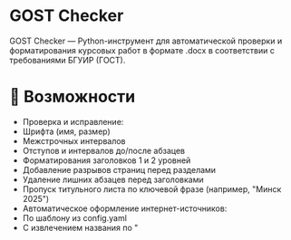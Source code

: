 # GOST Checker

GOST Checker — Python-инструмент для автоматической проверки и форматирования курсовых работ в формате .docx в соответствии с требованиями БГУИР (ГОСТ).

# 🔧 Возможности
- Проверка и исправление:
- Шрифта (имя, размер)
- Межстрочных интервалов
- Отступов и интервалов до/после абзацев
- Форматирования заголовков 1 и 2 уровней
- Добавление разрывов страниц перед разделами
- Удаление лишних абзацев перед заголовками
- Пропуск титульного листа по ключевой фразе (например, "Минск 2025")
- Автоматическое оформление интернет-источников:
- По шаблону из config.yaml
- С извлечением названия по "<title>, <meta>, <h1>, <h2>" и т.д.
- Обработка PDF-ссылок (название из имени файла)
- Генерация отчета о нарушениях в формате CSV

# 📁 Структура проекта
- ghostChecker/
- ├── main.py                  # Точка входа в приложение
- ├── config.yaml              # Настройки стилей и шаблонов
- └── checker/
-     ├── style_checker.py     # Проверка оформления и структуры
-     ├── utils.py             # Форматирование 
-     └── report_generator.py  # Генерация CSV-отчета

# 📦 Установка
- git clone https://github.com/Klivan49/GOST-Checker
- cd GOST Checker

python -m venv venv
venv\Scripts\activate          # Windows
 или
source venv/bin/activate      # Linux/macOS

pip install -r requirements.txt

# 🛠️ Настройка config.yaml

font:
-  name: "Times New Roman"
-  size: 14

paragraph:
-  line_spacing: 1.5
-  space_after: 6

heading:
-  h1:
- -    space_before: 12
- -    space_after: 6
- -    bold: true

bibliography:
-  format_template: "[{index}] «{title}» [Электронный ресурс]. Режим доступа: {url}. Дата доступа: {access_date}."
-  font_name: "Times New Roman"
-  font_size: 14
-  space_after: 6
-  line_spacing: 1.0

# ▶️ Использование
python main.py "путь_к_файлу.docx"
Пример:
python main.py "C:\\Users\\Student\\Desktop\\Kursovaya.docx"

# 📄 Результат работы
- *_gost.docx — исправленный документ
- *_report.csv — отчёт об ошибках оформления

# ⚠️ Примечания
- Работает только с .docx-файлами (Microsoft Word)
- Не анализирует содержание, только оформление
- Для обработки библиографии требуется, чтобы заголовок "СПИСОК ИСТОЧНИКОВ" присутствовал в документе

# ✅ Зависимости
- python-docx
- requests
- beautifulsoup4
- pyyaml

Все зависимости указаны в requirements.txt и устанавливаются автоматически.

Разработано с любовью для студентов БГУИРа
by Klivan<3